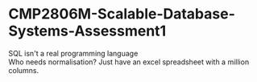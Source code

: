 # CMP2806M-Scalable-Database-Systems-Assessment1
SQL isn't a real programming language<br>
Who needs normalisation? Just have an excel spreadsheet with a million columns.
